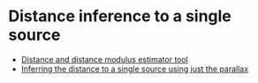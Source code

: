 # Distance inference to a single source

* [Distance and distance modulus estimator tool](./GraphicalUserInterface)
* [Inferring the distance to a single source using just the parallax](./tutorial)
